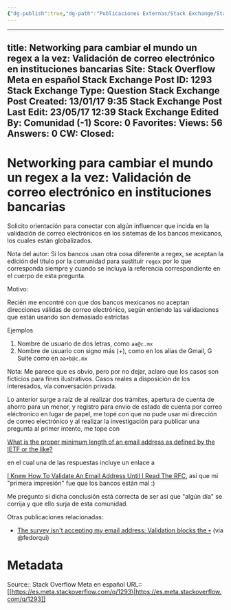 ```yaml
---
{"dg-publish":true,"dg-path":"Publicaciones Externas/Stack Exchange/Stack Overflow en español/Stack Overflow en español Meta/es.meta.stackoverflow.com-1293.md","permalink":"/publicaciones-externas/stack-exchange/stack-overflow-en-espanol/stack-overflow-en-espanol-meta/es-meta-stackoverflow-com-1293/","hide":true,"noteIcon":"default","created":"2024-04-03T12:49:10.510-06:00","updated":"2024-04-05T16:43:58.848-06:00"}
---
```


---
title: Networking para cambiar el mundo un regex a la vez: Validación de correo electrónico en instituciones bancarias
Site: Stack Overflow Meta en español
Stack Exchange Post ID: 1293
Stack Exchange Type: Question
Stack Exchange Post Created: 13/01/17 9:35
Stack Exchange Post Last Edit: 23/05/17 12:39
Stack Exchange Edited By: Comunidad (-1)
Score: 0
Favorites: 
Views: 56
Answers: 0
CW: 
Closed: 
---
# Networking para cambiar el mundo un regex a la vez: Validación de correo electrónico en instituciones bancarias

Solicito orientación para conectar con algún influencer que incida en la validación de correo electrónicos en los sistemas de los bancos mexicanos, los cuales están globalizados. 

Nota del autor: Si los bancos usan otra cosa diferente a regex, se aceptan la edición del título por la comunidad para sustituir `regex` por lo que corresponda siempre y cuando se incluya la referencia correspondiente en el cuerpo de esta pregunta.

Motivo: 

Recién me encontré con que dos bancos mexicanos no aceptan direcciones válidas de correo electrónico, según entiendo las validaciones que están usando son demasiado estrictas

Ejemplos 

1) Nombre de usuario de dos letras, como  `aa@c.mx`  
2) Nombre de usuario con signo más (+), como en los alias de Gmail, G Suite como en `aa+b@c.mx`  

Nota: Me parece que es obvio, pero por no dejar, aclaro que los casos son ficticios para fines ilustrativos. Casos reales a disposición de los interesados, vía conversación privada.

Lo anterior surge a raíz de al realizar dos trámites, apertura de cuenta de ahorro para un menor, y registro para envio de estado de cuenta por correo eléctronico en lugar de papel, me topé con que no pude usar mi dirección de correo electrónico y al realizar la investigación para publicar una pregunta al primer intento, me tope con

[What is the proper minimum length of an email address as defined by the IETF or the like?][1] 

en el cual una de las respuestas incluye un enlace a 

[I Knew How To Validate An Email Address Until I Read The RFC][2], así que mi "primera impresión" fue que los bancos están mal :)

Me pregunto si dicha conclusión está correcta de ser así que "algún día" se corrija y que ello surja de esta comunidad.

Otras publicaciones relacionadas:

- [The survey isn't accepting my email address: Validation blocks the `+`][3] (via @fedorqui)


  [1]: https://stackoverflow.com/questions/1423195/what-is-the-proper-minimum-length-of-an-email-address-as-defined-by-the-ietf-or
  [2]: http://haacked.com/archive/2007/08/21/i-knew-how-to-validate-an-email-address-until-i.aspx/
  [3]: https://meta.stackoverflow.com/questions/341478/the-survey-isnt-accepting-my-email-address-validation-blocks-the

# Metadata
Source:: Stack Overflow Meta en español
URL:: [[https://es.meta.stackoverflow.com/q/1293\|https://es.meta.stackoverflow.com/q/1293]]

